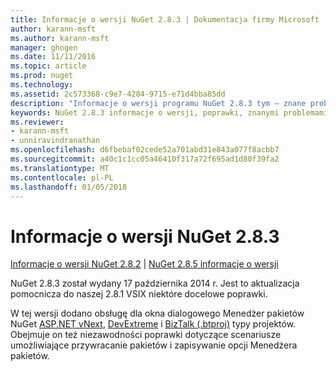 ```yaml
---
title: Informacje o wersji NuGet 2.8.3 | Dokumentacja firmy Microsoft
author: karann-msft
ms.author: karann-msft
manager: ghogen
ms.date: 11/11/2016
ms.topic: article
ms.prod: nuget
ms.technology: 
ms.assetid: 2c573368-c9e7-4284-9715-e71d4bba85dd
description: "Informacje o wersji programu NuGet 2.8.3 tym — znane problemy, poprawki, dodatkowe funkcje i dcr."
keywords: NuGet 2.8.3 informacje o wersji, poprawki, znanymi problemami, nowe funkcje, dcr
ms.reviewer:
- karann-msft
- unniravindranathan
ms.openlocfilehash: d6fbebaf02cede52a701abd31e843a077f8acbb7
ms.sourcegitcommit: a40c1c1cc05a46410f317a72f695ad1d80f39fa2
ms.translationtype: MT
ms.contentlocale: pl-PL
ms.lasthandoff: 01/05/2018
---
```

# <a name="nuget-283-release-notes"></a>Informacje o wersji NuGet 2.8.3

[Informacje o wersji NuGet 2.8.2](../release-notes/nuget-2.8.2.md) | [NuGet 2.8.5 informacje o wersji](../release-notes/nuget-2.8.5.md)

NuGet 2.8.3 został wydany 17 października 2014 r. Jest to aktualizacja pomocnicza do naszej 2.8.1 VSIX niektóre docelowe poprawki.

W tej wersji dodano obsługę dla okna dialogowego Menedżer pakietów NuGet [ASP.NET vNext](http://www.asp.net/vnext), [DevExtreme](http://js.devexpress.com/) i [BizTalk (.btproj)](/biztalk/core/developing-biztalk-server-applications) typy projektów. Obejmuje on też niezawodności poprawki dotyczące scenariusze umożliwiające przywracanie pakietów i zapisywanie opcji Menedżera pakietów.
